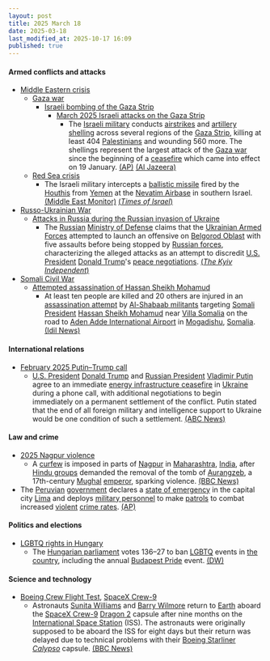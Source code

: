 ```yaml
---
layout: post
title: 2025 March 18
date: 2025-03-18
last_modified_at: 2025-10-17 16:09
published: true
---
```



#### Armed conflicts and attacks

* [Middle Eastern crisis](https://en.wikipedia.org/wiki/Middle_Eastern_crisis_%282023%E2%80%93present%29 "Middle Eastern crisis (2023–present)")
  * [Gaza war](https://en.wikipedia.org/wiki/Gaza_war "Gaza war")
    * [Israeli bombing of the Gaza Strip](https://en.wikipedia.org/wiki/Israeli_bombing_of_the_Gaza_Strip "Israeli bombing of the Gaza Strip")
      * [March 2025 Israeli attacks on the Gaza Strip](https://en.wikipedia.org/wiki/March_2025_Israeli_attacks_on_the_Gaza_Strip "March 2025 Israeli attacks on the Gaza Strip")
        + The [Israeli military](https://en.wikipedia.org/wiki/Israel_Defense_Forces "Israel Defense Forces") conducts [airstrikes](https://en.wikipedia.org/wiki/Airstrikes "Airstrikes") and [artillery shelling](https://en.wikipedia.org/wiki/Artillery "Artillery") across several regions of the [Gaza Strip](https://en.wikipedia.org/wiki/Gaza_Strip "Gaza Strip"), killing at least 404 [Palestinians](https://en.wikipedia.org/wiki/Palestinians "Palestinians") and wounding 560 more. The shellings represent the largest attack of the [Gaza war](https://en.wikipedia.org/wiki/Gaza_war "Gaza war") since the beginning of a [ceasefire](https://en.wikipedia.org/wiki/2025_Gaza_war_ceasefire "2025 Gaza war ceasefire") which came into effect on 19 January. [(AP)](https://apnews.com/article/israel-palestinians-hamas-war-news-ceasefire-hostages-03-17-2025-b8753b9458a44f10ab08aa9b12582780) [(Al Jazeera)](https://www.aljazeera.com/news/2025/3/18/israel-launches-gaza-assault-killing-hundreds-and-shattering-ceasefire)
  * [Red Sea crisis](https://en.wikipedia.org/wiki/Red_Sea_crisis "Red Sea crisis")
    * The Israeli military intercepts a [ballistic missile](https://en.wikipedia.org/wiki/Ballistic_missile "Ballistic missile") fired by the [Houthis](https://en.wikipedia.org/wiki/Houthi "Houthi") from [Yemen](https://en.wikipedia.org/wiki/Yemen "Yemen") at the [Nevatim Airbase](https://en.wikipedia.org/wiki/Nevatim_Airbase "Nevatim Airbase") in southern Israel. [(Middle East Monitor)](https://www.middleeastmonitor.com/20250319-yemen-houthis-target-israels-nevatim-air-base-with-ballistic-missile/) [(*Times of Israel*)](https://www.timesofisrael.com/houthis-fire-first-ballistic-missile-at-israel-in-2-months-warn-of-more-in-coming-days/)
* [Russo-Ukrainian War](https://en.wikipedia.org/wiki/Russo-Ukrainian_War "Russo-Ukrainian War")
  * [Attacks in Russia during the Russian invasion of Ukraine](https://en.wikipedia.org/wiki/Attacks_in_Russia_during_the_Russian_invasion_of_Ukraine "Attacks in Russia during the Russian invasion of Ukraine")
    * The [Russian](https://en.wikipedia.org/wiki/Russia "Russia") [Ministry of Defense](https://en.wikipedia.org/wiki/Ministry_of_Defence_%28Russia%29 "Ministry of Defence (Russia)") claims that the [Ukrainian Armed Forces](https://en.wikipedia.org/wiki/Armed_Forces_of_Ukraine "Armed Forces of Ukraine") attempted to launch an offensive on [Belgorod Oblast](https://en.wikipedia.org/wiki/Belgorod_Oblast "Belgorod Oblast") with five assaults before being stopped by [Russian forces](https://en.wikipedia.org/wiki/Russian_Armed_Forces "Russian Armed Forces"), characterizing the alleged attacks as an attempt to discredit [U.S. President](https://en.wikipedia.org/wiki/President_of_the_United_States "President of the United States") [Donald Trump](https://en.wikipedia.org/wiki/Donald_Trump "Donald Trump")'s [peace negotiations](https://en.wikipedia.org/wiki/Peace_negotiations_in_the_Russian_invasion_of_Ukraine "Peace negotiations in the Russian invasion of Ukraine"). [(*The Kyiv Independent*)](https://kyivindependent.com/ukrainian-troops-allegedly-try-to-break-into-belgorod-oblast-russia-claims/)
* [Somali Civil War](https://en.wikipedia.org/wiki/Somali_Civil_War_%282009%E2%80%93present%29 "Somali Civil War (2009–present)")
  * [Attempted assassination of Hassan Sheikh Mohamud](https://en.wikipedia.org/wiki/Attempted_assassination_of_Hassan_Sheikh_Mohamud "Attempted assassination of Hassan Sheikh Mohamud")
    * At least ten people are killed and 20 others are injured in an [assassination attempt](https://en.wikipedia.org/wiki/Assassination_attempt "Assassination attempt") by [Al-Shabaab militants](https://en.wikipedia.org/wiki/Al-Shabaab_militant "Al-Shabaab militant") targeting [Somali President](https://en.wikipedia.org/wiki/Somali_President "Somali President") [Hassan Sheikh Mohamud](https://en.wikipedia.org/wiki/Hassan_Sheikh_Mohamud "Hassan Sheikh Mohamud") near [Villa Somalia](https://en.wikipedia.org/wiki/Villa_Somalia "Villa Somalia") on the road to [Aden Adde International Airport](https://en.wikipedia.org/wiki/Aden_Adde_International_Airport "Aden Adde International Airport") in [Mogadishu](https://en.wikipedia.org/wiki/Mogadishu "Mogadishu"), [Somalia](https://en.wikipedia.org/wiki/Somalia "Somalia"). [(Idil News)](https://www.idilnews.com/mogadishu-hassan-sheikh-mohamud-survived-assassination-attempted-by-al-shabaab/)

#### International relations

* [February 2025 Putin–Trump call](https://en.wikipedia.org/wiki/February_2025_Putin%E2%80%93Trump_call "February 2025 Putin–Trump call")
  * [U.S. President](https://en.wikipedia.org/wiki/U.S._President "U.S. President") [Donald Trump](https://en.wikipedia.org/wiki/Donald_Trump "Donald Trump") and [Russian President](https://en.wikipedia.org/wiki/Russian_President "Russian President") [Vladimir Putin](https://en.wikipedia.org/wiki/Vladimir_Putin "Vladimir Putin") agree to an immediate [energy infrastructure ceasefire](https://en.wikipedia.org/wiki/Russian_strikes_against_Ukrainian_infrastructure_%282022%E2%80%93present%29 "Russian strikes against Ukrainian infrastructure (2022–present)") in [Ukraine](https://en.wikipedia.org/wiki/Ukraine "Ukraine") during a phone call, with additional negotiations to begin immediately on a permanent settlement of the conflict. Putin stated that the end of all foreign military and intelligence support to Ukraine would be one condition of such a settlement. [(ABC News)](https://abcnews.go.com/Politics/trump-talks-putin-ukraine-ceasefire-good-chance-success/story?id=119890671)

#### Law and crime

* [2025 Nagpur violence](https://en.wikipedia.org/wiki/2025_Nagpur_violence "2025 Nagpur violence")
  * A [curfew](https://en.wikipedia.org/wiki/Curfew "Curfew") is imposed in parts of [Nagpur](https://en.wikipedia.org/wiki/Nagpur "Nagpur") in [Maharashtra](https://en.wikipedia.org/wiki/Maharashtra "Maharashtra"), [India](https://en.wikipedia.org/wiki/India "India"), after [Hindu groups](https://en.wikipedia.org/wiki/Hindu_nationalism "Hindu nationalism") demanded the removal of the tomb of [Aurangzeb](https://en.wikipedia.org/wiki/Aurangzeb "Aurangzeb"), a 17th-century [Mughal](https://en.wikipedia.org/wiki/Mughal_Empire "Mughal Empire") [emperor](https://en.wikipedia.org/wiki/List_of_emperors_of_the_Mughal_Empire "List of emperors of the Mughal Empire"), sparking violence. [(BBC News)](https://www.bbc.com/news/articles/c5yx9gwg4ppo)
* The [Peruvian](https://en.wikipedia.org/wiki/Peru "Peru") [government](https://en.wikipedia.org/wiki/Government_of_Peru "Government of Peru") declares a [state of emergency](https://en.wikipedia.org/wiki/State_of_emergency "State of emergency") in the capital city [Lima](https://en.wikipedia.org/wiki/Lima "Lima") and deploys [military personnel](https://en.wikipedia.org/wiki/Peruvian_Armed_Forces "Peruvian Armed Forces") to make [patrols](https://en.wikipedia.org/wiki/Patrol "Patrol") to combat increased [violent](https://en.wikipedia.org/wiki/Violent_crime "Violent crime") [crime rates](https://en.wikipedia.org/wiki/Crime_in_Peru "Crime in Peru"). [(AP)](https://apnews.com/article/peru-crime-lima-state-of-emergency-b515974f76179d96461a4091ea216d91)

#### Politics and elections

* [LGBTQ rights in Hungary](https://en.wikipedia.org/wiki/LGBTQ_rights_in_Hungary "LGBTQ rights in Hungary")
  * The [Hungarian parliament](https://en.wikipedia.org/wiki/Parliament_of_Hungary "Parliament of Hungary") votes 136–27 to ban [LGBTQ](https://en.wikipedia.org/wiki/LGBTQ "LGBTQ") events in [the country](https://en.wikipedia.org/wiki/Hungary "Hungary"), including the annual [Budapest Pride](https://en.wikipedia.org/wiki/Budapest_Pride "Budapest Pride") event. [(DW)](https://www.dw.com/en/hungarys-parliament-passes-law-banning-lgbtq-pride-events/a-71964198)

#### Science and technology

* [Boeing Crew Flight Test](https://en.wikipedia.org/wiki/Boeing_Crew_Flight_Test "Boeing Crew Flight Test"), [SpaceX Crew-9](https://en.wikipedia.org/wiki/SpaceX_Crew-9 "SpaceX Crew-9")
  * Astronauts [Sunita Williams](https://en.wikipedia.org/wiki/Sunita_Williams "Sunita Williams") and [Barry Wilmore](https://en.wikipedia.org/wiki/Barry_Wilmore "Barry Wilmore") return to [Earth](https://en.wikipedia.org/wiki/Earth "Earth") aboard the [SpaceX Crew-9](https://en.wikipedia.org/wiki/SpaceX_Crew-9 "SpaceX Crew-9") [Dragon 2](https://en.wikipedia.org/wiki/Dragon_2 "Dragon 2") capsule after nine months on the [International Space Station](https://en.wikipedia.org/wiki/International_Space_Station "International Space Station") (ISS). The astronauts were originally supposed to be aboard the ISS for eight days but their return was delayed due to technical problems with their [Boeing Starliner](https://en.wikipedia.org/wiki/Boeing_Starliner "Boeing Starliner") *[Calypso](https://en.wikipedia.org/wiki/Boeing_Starliner_Calypso "Boeing Starliner Calypso")* capsule. [(BBC News)](https://www.bbc.com/news/live/c9de6q52g8qt)
